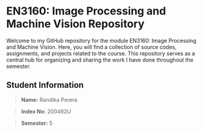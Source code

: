 # EN3160: Image Processing and Machine Vision Repository

Welcome to my GitHub repository for the module EN3160: Image Processing and Machine Vision. Here, you will find a collection of source codes, assignments, and projects related to the course. This repository serves as a central hub for organizing and sharing the work I have done throughout the semester.

## **Student Information**

> **Name:** Randika Perera

> **Index No:** 200462U

> **Semester:** 5


